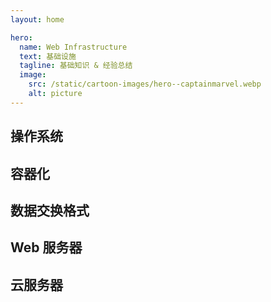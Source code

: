 ```yaml
---
layout: home

hero:
  name: Web Infrastructure
  text: 基础设施
  tagline: 基础知识 & 经验总结
  image:
    src: /static/cartoon-images/hero--captainmarvel.webp
    alt: picture
---
```


<script setup lang="ts">
import SkillTextLinksBlock from '../../components/SkillTextLinksBlock.vue'
import SkillIconsBlock from '../../components/SkillIconsBlock.vue'


const __OPERATING_SYSTEM__ = [
    { 
        name: "Linux", 
        link: "/notes/web-infrastructure/operating-system/linux/", 
        imgSrc: "/static/skill-icons/web-infrastructure--linux.png"
    },
    { 
        name: "Shell 脚本", 
        link: "/notes/web-infrastructure/operating-system/shell/", 
        imgSrc: "/static/skill-icons/web-infrastructure--shell.png"
    },
]

const __CONTAINERIZATION__ = [
    { 
        name: "Docker", 
        link: "/notes/web-infrastructure/containerization/docker/", 
        imgSrc: "/static/skill-icons/web-infrastructure--docker.png"
    },
    { 
        name: "Docker Compose", 
        link: "/notes/web-infrastructure/containerization/docker-compose/", 
        imgSrc: "/static/skill-icons/web-infrastructure--docker-compose.png"
    },
    { 
        name: "Kubernetes", 
        link: "/notes/web-infrastructure/containerization/kubernetes/", 
        imgSrc: "/static/skill-icons/web-infrastructure--kubernetes.png"
    }
]

const __DATA_EXCHANGE__ = [
    { 
        name: "JSON",
        link: "/notes/web-infrastructure/data-exchange/json/", 
        imgSrc: "/static/skill-icons/web-infrastructure--json.png",
    },
    {
        name: "Protocol Buffers",
        link: "/notes/web-infrastructure/data-exchange/protobuf/", 
        imgSrc: "/static/skill-icons/web-infrastructure--protobuf.png",
    }
]

const __WEB_SERVER__ = [
    {
        name: "Nginx",
        link: "/notes/web-infrastructure/web-server/nginx/",
        imgSrc: "/static/skill-icons/web-infrastructure--nginx.png"
    },
]

const __CLOUD_SERVER__ = [
    {
        name: "AWS",
        link: "/notes/web-infrastructure/cloud-server/aws/",
        imgSrc: "/static/skill-icons/web-infrastructure--aws.png"
    },   
    {
        name: "GCP",
        link: "/notes/web-infrastructure/cloud-server/gcp/",
        imgSrc: "/static/skill-icons/web-infrastructure--gcp.png"
    }, 
    {
        name: "Azure",
        link: "/notes/web-infrastructure/cloud-server/azure/",
        imgSrc: "/static/skill-icons/web-infrastructure--azure.png"
    },
]

const __CI_CD__ = [
    { 
        name: "GitLab CI/CD", 
        link: "https://gitlab-docs.creationline.com/ee/ci/yaml/#keywords", 
        imgSrc: "/static/skill-icons/web-infrastructure--gitlab-cicd.png",
        openNewTag: true
    },
    { 
        name: "GitHub Actions", 
        link: "https://docs.github.com/zh/actions", 
        imgSrc: "/static/skill-icons/web-infrastructure--github-actions.png",
        openNewTag: true
    }
]
</script>

## 操作系统

<SkillIconsBlock :skillList="__OPERATING_SYSTEM__"/>

## 容器化

<SkillIconsBlock :skillList="__CONTAINERIZATION__"/>

## 数据交换格式

<SkillIconsBlock :skillList="__DATA_EXCHANGE__"/>

## Web 服务器

<SkillIconsBlock :skillList="__WEB_SERVER__"/>

## 云服务器

<SkillIconsBlock :skillList="__CLOUD_SERVER__"/>

<!-- ## CI/CD

<SkillIconsBlock :skillList="__CI_CD__"/> -->

